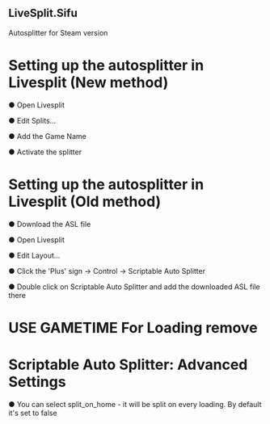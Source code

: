 ## LiveSplit.Sifu

Autosplitter for Steam version


# Setting up the autosplitter in Livesplit (New method)

● Open Livesplit

● Edit Splits...

● Add the Game Name

● Activate the splitter


# Setting up the autosplitter in Livesplit (Old method)

● Download the ASL file

● Open Livesplit

● Edit Layout...

● Click the 'Plus' sign -> Control -> Scriptable Auto Splitter

● Double click on Scriptable Auto Splitter and add the downloaded ASL file there

# USE GAMETIME For Loading remove

# Scriptable Auto Splitter: Advanced Settings

● You can select split_on_home - it will be split on every loading. By default it's set to false
